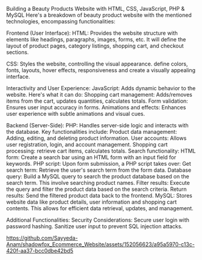 Building a Beauty Products Website with HTML, CSS, JavaScript, PHP & MySQL
Here's a breakdown of beauty product website with the mentioned technologies, encompassing functionalities:

Frontend (User Interface):
HTML: Provides the website structure with elements like headings, paragraphs, images, forms, etc. It will define the layout of product pages, category listings, shopping cart, and checkout sections.

CSS: Styles the website, controlling the visual appearance. define colors, fonts, layouts, hover effects, responsiveness and create a visually appealing interface.

Interactivity and User Experience:
JavaScript: Adds dynamic behavior to the website. Here's what it can do:
Shopping cart management: Adds/removes items from the cart, updates quantities, calculates totals.
Form validation: Ensures user input accuracy in forms.
Animations and effects: Enhances user experience with subtle animations and visual cues.

Backend (Server-Side):
PHP: Handles server-side logic and interacts with the database. Key functionalities include:
Product data management: Adding, editing, and deleting product information.
User accounts: Allows user registration, login, and account management.
Shopping cart processing: retrieve cart items, calculates totals.
Search functionality:
HTML form: Create a search bar using an HTML form with an input field for keywords.
PHP script: Upon form submission, a PHP script takes over:
Get search term: Retrieve the user's search term from the form data.
Database query: Build a MySQL query to search the product database based on the search term. This involve searching product names.
Filter results: Execute the query and filter the product data based on the search criteria.
Return results: Send the filtered product data back to the frontend.
MySQL: Stores website data like product details, user information and shopping cart contents. This allows for efficient data retrieval, updates, and management.

Additional Functionalities:
Security Considerations:
Secure user login with password hashing.
Sanitize user input to prevent SQL injection attacks.




https://github.com/Sayyeda-Anam/shadowfox_Ecommerce_Website/assets/152056623/a95a5970-c13c-420f-aa37-bcc0dbe42bd5
